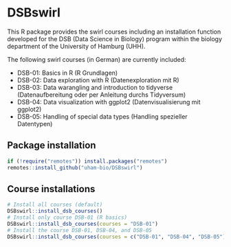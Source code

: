 
<!-- README.md is generated from README.Rmd. Please edit that file -->

# DSBswirl

<!-- [![R-CMD-check](https://github.com/saskiaotto/UHHformats/actions/workflows/check-standard.yaml/badge.svg)](https://github.com/saskiaotto/UHHformats/actions/workflows/check-standard.yaml) -->

This R package provides the swirl courses including an installation
function developed for the DSB (Data Science in Biology) program within
the biology department of the University of Hamburg (UHH).

The following swirl courses (in German) are currently included:

-   DSB-01: Basics in R (R Grundlagen)
-   DSB-02: Data exploration with R (Datenexploration mit R)
-   DSB-03: Data warangling and introduction to tidyverse
    (Datenaufbereitung oder per Anleitung durchs Tidyversum)
-   DSB-04: Data visualization with ggplot2 (Datenvisualisierung mit
    ggplot2)
-   DSB-05: Handling of special data types (Handling spezieller
    Datentypen)

## Package installation

``` r
if (!require("remotes")) install.packages("remotes")
remotes::install_github("uham-bio/DSBswirl")
```

## Course installations

``` r
# Install all courses (default)
DSBswirl::install_dsb_courses()
# Install only course DSB-01 (R basics)
DSBswirl::install_dsb_courses(courses = "DSB-01")
# Install the course DSB-01, DSB-04, and DSB-05
DSBswirl::install_dsb_courses(courses = c("DSB-01", "DSB-04", "DSB-05"))
```
